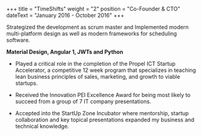 +++
title = "TimeShifts"
weight = "2"
position = "Co-Founder & CTO"
dateText = "January 2016 - October 2016"
+++

Strategized the development as scrum master and Implemented modern multi-platform design as well as modern frameworks for scheduling software.

**Material Design, Angular 1, JWTs and Python**
<!--more-->

- Played a critical role in the completion of the Propel ICT Startup Accelerator, a competitive 12 week program that specializes in teaching lean business principles of sales, marketing, and growth to viable startups.

- Received the Innovation PEI Excellence Award for being most likely to succeed from a group of 7 IT company presentations.  

- Accepted into the StartUp Zone Incubator where mentorship, startup collaboration and key topical presentations expanded my business and technical knowledge.

